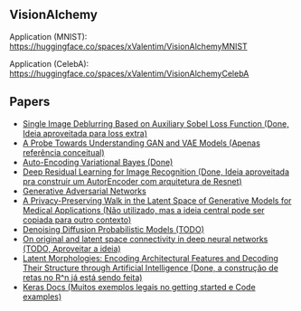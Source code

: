 ## VisionAlchemy 

Application (MNIST): https://huggingface.co/spaces/xValentim/VisionAlchemyMNIST

Application (CelebA): https://huggingface.co/spaces/xValentim/VisionAlchemyCelebA

## Papers

- [Single Image Deblurring Based on Auxiliary Sobel Loss Function (Done, Ideia aproveitada para loss extra)](https://ieeexplore.ieee.org/document/9276836)
- [A Probe Towards Understanding GAN and VAE Models (Apenas referência conceitual)](https://arxiv.org/pdf/1812.05676.pdf)
- [Auto-Encoding Variational Bayes (Done)](https://arxiv.org/abs/1312.6114)
- [Deep Residual Learning for Image Recognition (Done, Ideia aproveitada pra construir um AutorEncoder com arquitetura de Resnet)](https://arxiv.org/abs/1512.03385)
- [Generative Adversarial Networks](https://arxiv.org/abs/1406.2661)
- [A Privacy-Preserving Walk in the Latent Space of Generative Models for Medical Applications (Não utilizado, mas a ideia central pode ser copiada para outro contexto)](https://arxiv.org/pdf/2307.02984.pdf) 
- [Denoising Diffusion Probabilistic Models (TODO)](https://arxiv.org/pdf/2006.11239.pdf)
- [On original and latent space connectivity in deep neural networks (TODO, Aproveitar a ideia)](https://arxiv.org/pdf/2311.06816.pdf)
- [Latent Morphologies: Encoding Architectural Features and Decoding Their Structure through Artificial Intelligence (Done, a construção de retas no R^n já está sendo feita)](https://dash.harvard.edu/handle/1/37372337)
- [Keras Docs (Muitos exemplos legais no getting started e Code examples)](https://keras.io/api/)
